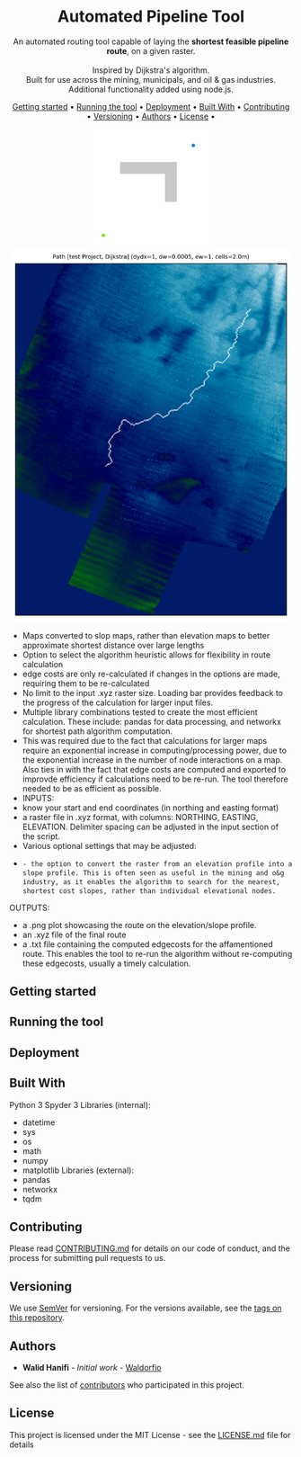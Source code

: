 <!-- markdownlint-configure-file {
  "MD013": {
    "code_blocks": false,
    "tables": false
  },
  "MD033": false,
  "MD041": false
} -->

<div align="center">

# Automated Pipeline Tool

An automated routing tool capable of laying the **shortest feasible pipeline route**, on a given raster.<br /><br />
Inspired by Dijkstra's algorithm.<br />
Built for use across the mining, municipals, and oil & gas industries.
Additional functionality added using node.js.


[Getting started](#getting-started) •
[Running the tool](#running-the-tool) •
[Deployment](#deployment) •
[Built With](#built-with) •
[Contributing](#contributing) •
[Versioning](#running-the-tool) •
[Authors](#authors) •
[License](#license) •

![](dijkstra_animation.gif)
![](sample_output.png)

</div>

- Maps converted to slop maps, rather than elevation maps to better approximate shortest distance over large lengths
- Option to select the algorithm heuristic allows for flexibility in route calculation
- edge costs are only re-calculated if changes in the options are made, requiring them to be re-calculated
- No limit to the input .xyz raster size. Loading bar provides feedback to the progress of the calculation for larger input files.
- Multiple library combinations tested to create the most efficient calculation. These include: pandas for data processing, and networkx for shortest path algorithm computation.
- This was required due to the fact that calculations for larger maps require an exponential increase in computing/processing power, due to the exponential increase in the number of node interactions on a map. Also ties in with the fact that edge costs are computed and exported to improvde efficiency if calculations need to be re-run. The tool therefore needed to be as efficient as possible.
- INPUTS:
-   know your start and end coordinates (in northing and easting format)
-   a raster file in .xyz format, with columns: NORTHING, EASTING, ELEVATION. Delimiter spacing can be adjusted in the input section of the script.
-   Various optional settings that may be adjusted:
-     - the option to convert the raster from an elevation profile into a slope profile. This is often seen as useful in the mining and o&g industry, as it enables the algorithm to search for the nearest, shortest cost slopes, rather than individual elevational nodes.
OUTPUTS:
- a .png plot showcasing the route on the elevation/slope profile.
- an .xyz file of the final route
- a .txt file containing the computed edgecosts for the affamentioned route. This enables the tool to re-run the algorithm without re-computing these edgecosts, usually a timely calculation.

## Getting started

## Running the tool

## Deployment

## Built With
Python 3
Spyder 3
Libraries (internal):
-   datetime
-   sys
-   os
-   math
-   numpy
-   matplotlib
Libraries (external):
-   pandas
-   networkx
-   tqdm

## Contributing

Please read [CONTRIBUTING.md](https://gist.github.com/PurpleBooth/b24679402957c63ec426) for details on our code of conduct, and the process for submitting pull requests to us.

## Versioning

We use [SemVer](http://semver.org/) for versioning. For the versions available, see the [tags on this repository](https://github.com/your/project/tags).

## Authors
* **Walid Hanifi** - *Initial work* - [Waldorfio](https://github.com/Waldorfio)

See also the list of [contributors](https://github.com/your/project/contributors) who participated in this project.

## License
This project is licensed under the MIT License - see the [LICENSE.md](LICENSE.md) file for details

